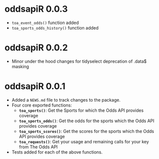 # oddsapiR 0.0.3
* `toa_event_odds()` function added
* `toa_sports_odds_history()` function added

# oddsapiR 0.0.2
- Minor under the hood changes for tidyselect deprecation of .data$ masking

# oddsapiR 0.0.1

* Added a `NEWS.md` file to track changes to the package.
* Four core exported functions:
  - **```toa_sports()```**: Get the Sports for which the Odds API provides coverage
  - **```toa_sports_odds()```**: Get the odds for the sports which the Odds API provides coverage
  - **```toa_sports_scores()```**: Get the scores for the sports which the Odds API provides coverage
  - **```toa_requests()```**: Get your usage and remaining calls for your key from The Odds API
* Tests added for each of the above functions.

